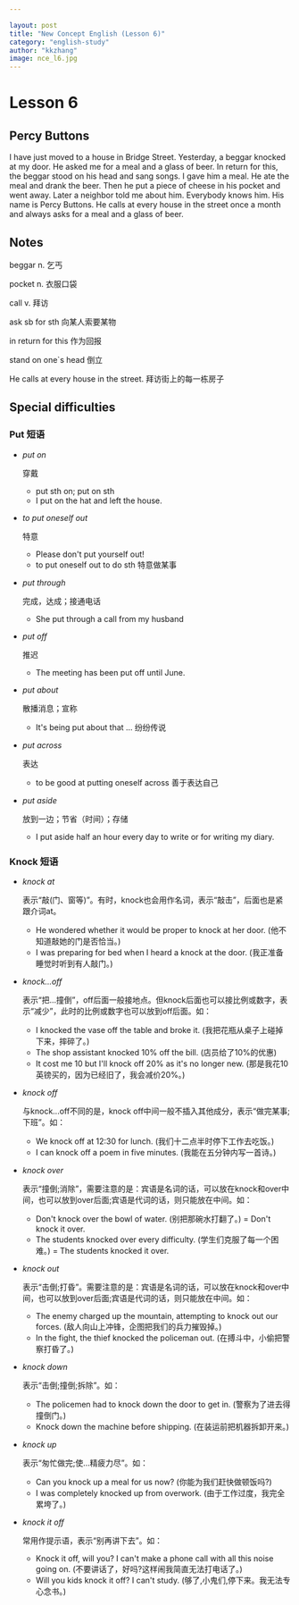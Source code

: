 ```yaml
---

layout: post
title: "New Concept English (Lesson 6)"
category: "english-study"
author: "kkzhang"
image: nce_l6.jpg
---
```


# Lesson 6

## Percy Buttons

I have just moved to a house in Bridge Street. Yesterday, a beggar knocked at my door. He asked me for a meal and a glass of beer. In return for this, the beggar stood on his head and sang songs. I gave him a meal. He ate the meal and drank the beer. Then he put a piece of cheese in his pocket and went away. Later a neighbor told me about him. Everybody knows him. His name is Percy Buttons. He calls at every house in the street once a month and always asks for a meal and a glass of beer.

## Notes

beggar n. 乞丐

pocket n. 衣服口袋

call v. 拜访

ask sb for sth 向某人索要某物

in return for this 作为回报

stand on one`s head 倒立

He calls at every house in the street. 拜访街上的每一栋房子

## Special difficulties

### Put 短语

- *put on*

   穿戴

  - put sth on; put on sth
  - I put on the hat and left the house.

- *to put oneself out*

   特意

  - Please don't put yourself out!
  - to put oneself out to do sth 特意做某事

- *put through*

   完成，达成；接通电话

  - She put through a call from my husband

- *put off*

   推迟

  - The meeting has been put off until June.

- *put about*

   散播消息；宣称

  - It's being put about that … 纷纷传说

- *put across*

   表达

  - to be good at putting oneself across 善于表达自己

- *put aside*

   放到一边；节省（时间）；存储

  - I put aside half an hour every day to write or for writing my diary.

### Knock 短语

- *knock at*

   表示“敲(门、窗等)”。有时，knock也会用作名词，表示“敲击”，后面也是紧跟介词at。

  - He wondered whether it would be proper to knock at her door. (他不知道敲她的门是否恰当。)
  - I was preparing for bed when I heard a knock at the door. (我正准备睡觉时听到有人敲门。)

- *knock...off*

   表示“把...撞倒”，off后面一般接地点。但knock后面也可以接比例或数字，表示“减少”，此时的比例或数字也可以放到off后面。如：

  - I knocked the vase off the table and broke it. (我把花瓶从桌子上碰掉下来，摔碎了。)
  - The shop assistant knocked 10% off the bill. (店员给了10%的优惠)
  - It cost me 10 but I'll knock off 20% as it's no longer new. (那是我花10英镑买的，因为已经旧了，我会减价20%。)

- *knock off*

   与knock...off不同的是，knock off中间一般不插入其他成分，表示“做完某事;下班”。如：

  - We knock off at 12:30 for lunch. (我们十二点半时停下工作去吃饭。)
  - I can knock off a poem in five minutes. (我能在五分钟内写一首诗。)

- *knock over*

   表示“撞倒;消除”，需要注意的是：宾语是名词的话，可以放在knock和over中间，也可以放到over后面;宾语是代词的话，则只能放在中间。如：

  - Don't knock over the bowl of water. (别把那碗水打翻了。) = Don't knock it over.
  - The students knocked over every difficulty. (学生们克服了每一个困难。) = The students knocked it over.

- *knock out*

   表示“击倒;打昏”。需要注意的是：宾语是名词的话，可以放在knock和over中间，也可以放到over后面;宾语是代词的话，则只能放在中间。如：

  - The enemy charged up the mountain, attempting to knock out our forces. (敌人向山上冲锋，企图把我们的兵力摧毁掉。)
  - In the fight, the thief knocked the policeman out. (在搏斗中，小偷把警察打昏了。)

- *knock down*

   表示“击倒;撞倒;拆除”。如：

  - The policemen had to knock down the door to get in. (警察为了进去得撞倒门。)
  - Knock down the machine before shipping. (在装运前把机器拆卸开来。)

- *knock up*

   表示“匆忙做完;使...精疲力尽”。如：

  - Can you knock up a meal for us now? (你能为我们赶快做顿饭吗?)
  - I was completely knocked up from overwork. (由于工作过度，我完全累垮了。)

- *knock it off*

   常用作提示语，表示“别再讲下去”。如：

  - Knock it off, will you? I can't make a phone call with all this noise going on. (不要讲话了，好吗?这样闹我简直无法打电话了。)
  - Will you kids knock it off? I can't study. (够了,小鬼们,停下来。我无法专心念书。)